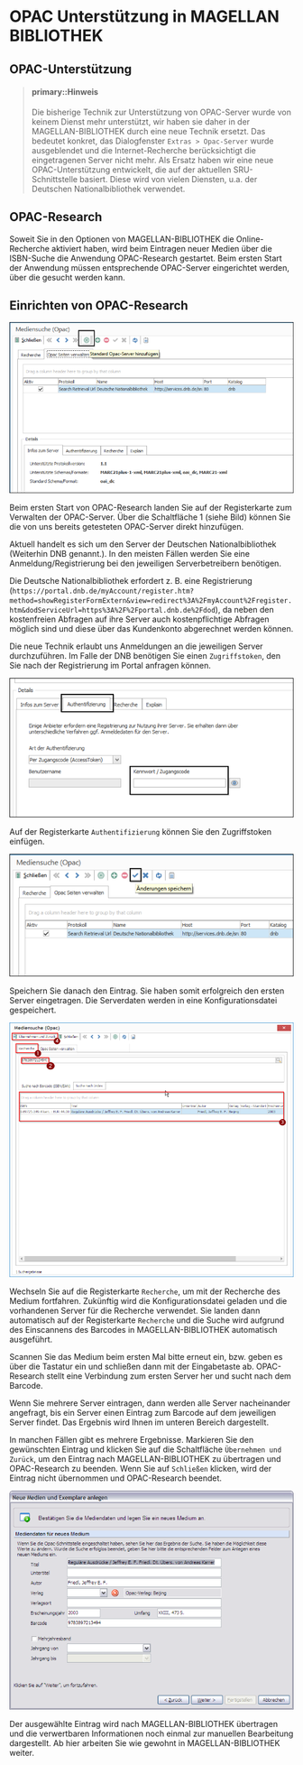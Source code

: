 # OPAC Unterstützung in MAGELLAN BIBLIOTHEK


## OPAC-Unterstützung


> #### primary::Hinweis
>
> Die bisherige Technik zur Unterstützung von OPAC-Server wurde von keinem Dienst mehr unterstützt, wir haben sie daher in der MAGELLAN-BIBLIOTHEK durch eine neue Technik ersetzt. Das bedeutet konkret, das Dialogfenster `Extras > Opac-Server` wurde ausgeblendet und die Internet-Recherche berücksichtigt die eingetragenen Server nicht mehr. Als Ersatz haben wir eine neue OPAC-Unterstützung entwickelt, die auf der aktuellen SRU-Schnittstelle basiert. Diese wird von vielen Diensten, u.a. der Deutschen Nationalbibliothek verwendet. 


## OPAC-Research


Soweit Sie in den Optionen von MAGELLAN-BIBLIOTHEK die Online-Recherche aktiviert haben, wird beim Eintragen neuer Medien über die ISBN-Suche die Anwendung OPAC-Research gestartet. Beim ersten Start der Anwendung müssen entsprechende OPAC-Server eingerichtet werden, über die gesucht werden kann.


## Einrichten von OPAC-Research


![](../../assets/images/opac.png)


Beim ersten Start von OPAC-Research landen Sie auf der Registerkarte zum Verwalten der OPAC-Server. Über die Schaltfläche 1 (siehe Bild) können Sie die von uns bereits getesteten OPAC-Server direkt hinzufügen.


Aktuell handelt es sich um den Server der Deutschen Nationalbibliothek (Weiterhin DNB genannt.). In den meisten Fällen werden Sie eine Anmeldung/Registrierung bei den jeweiligen Serverbetreibern benötigen.


Die Deutsche Nationalbibliothek erfordert z. B. eine Registrierung (```https://portal.dnb.de/myAccount/register.htm?method=showRegisterFormExtern&view=redirect%3A%2FmyAccount%2Fregister.htm&dodServiceUrl=https%3A%2F%2Fportal.dnb.de%2Fdod```), da neben den kostenfreien Abfragen auf ihre Server auch kostenpflichtige Abfragen möglich sind und diese über das Kundenkonto abgerechnet werden können.


Die neue Technik erlaubt uns Anmeldungen an die jeweiligen Server durchzuführen. Im Falle der DNB benötigen Sie einen `Zugriffstoken`, den Sie nach der Registrierung im Portal anfragen können.


![](../../assets/images/opac1.png)


Auf der Registerkarte `Authentifizierung` können Sie den Zugriffstoken einfügen.


![](../../assets/images/opac2.png)


Speichern Sie danach den Eintrag. Sie haben somit erfolgreich den ersten Server eingetragen. Die Serverdaten werden in eine Konfigurationsdatei gespeichert.


![](../../assets/images/opac3.png)


Wechseln Sie auf die Registerkarte `Recherche`, um mit der Recherche des Medium fortfahren. Zukünftig wird die Konfigurationsdatei geladen und die vorhandenen Server für die Recherche verwendet. Sie landen dann automatisch auf der Registerkarte `Recherche` und die Suche wird aufgrund des Einscannens des Barcodes in MAGELLAN-BIBLIOTHEK automatisch ausgeführt.


Scannen Sie das Medium beim ersten Mal bitte erneut ein, bzw. geben es über die Tastatur ein und schließen dann mit der Eingabetaste ab. OPAC-Research stellt eine Verbindung zum ersten Server her und sucht nach dem Barcode.


Wenn Sie mehrere Server eintragen, dann werden alle Server nacheinander angefragt, bis ein Server einen Eintrag zum Barcode auf dem jeweiligen Server findet. Das Ergebnis wird Ihnen im unteren Bereich dargestellt.


In manchen Fällen gibt es mehrere Ergebnisse. Markieren Sie den gewünschten Eintrag und klicken Sie auf die Schaltfläche `Übernehmen und Zurück`, um den Eintrag nach MAGELLAN-BIBLIOTHEK zu übertragen und OPAC-Research zu beenden. Wenn Sie auf `Schließen` klicken, wird der Eintrag nicht übernommen und OPAC-Research beendet.


![](../../assets/images/opac4.png)


Der ausgewählte Eintrag wird nach MAGELLAN-BIBLIOTHEK übertragen und die verwertbaren Informationen noch einmal zur manuellen Bearbeitung dargestellt.
Ab hier arbeiten Sie wie gewohnt in MAGELLAN-BIBLIOTHEK weiter.

